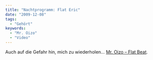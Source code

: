 ```yaml
---
title: "Nachtprogramm: Flat Eric"
date: "2009-12-08"
tags:
  - "Gehört"
keywords:
  - "Mr. Oizo"
  - "Video"
---
```


Auch auf die Gefahr hin, mich zu wiederholen… [Mr. Oizo – Flat Beat](https://www.youtube.com/watch?v=qmsbP13xu6k).
